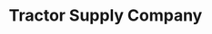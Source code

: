 ---
title: "Tractor Supply Company"
url: /fredericksburg/tractor-supply-company/
shop: Dorfladen
---
